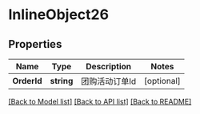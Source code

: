 # InlineObject26

## Properties

Name | Type | Description | Notes
------------ | ------------- | ------------- | -------------
**OrderId** | **string** | 团购活动订单Id | [optional] 

[[Back to Model list]](../README.md#documentation-for-models) [[Back to API list]](../README.md#documentation-for-api-endpoints) [[Back to README]](../README.md)


